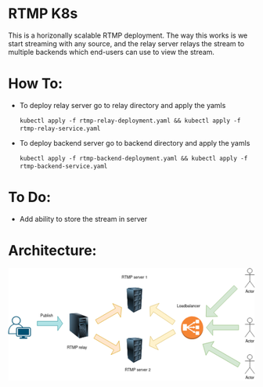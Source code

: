 # RTMP K8s

This is a horizonally scalable RTMP deployment. The way this works is we start streaming with any source, and the relay server relays the stream to multiple backends which end-users can use to view the stream.

# How To:
  - To deploy relay server go to relay directory and apply the yamls
    ```
    kubectl apply -f rtmp-relay-deployment.yaml && kubectl apply -f rtmp-relay-service.yaml 
    ```
  - To deploy backend server go to backend directory and apply the yamls
    ```
    kubectl apply -f rtmp-backend-deployment.yaml && kubectl apply -f rtmp-backend-service.yaml 
    ```

# To Do:
  - Add ability to store the stream in server

# Architecture:
![alt text](rtmp-final.png "Architecture")
